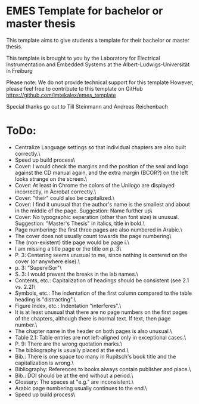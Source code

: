 # EMES Template for bachelor or master thesis
This template aims to give students a template for their bachelor or master thesis.

This template is brought to you by the Laboratory for
Electrical Instrumentation and Embedded Systems
at the Albert-Ludwigs-Universität in Freiburg

Please note: We do not provide technical support for this template
However, please feel free to contribute to this template on GitHub
https://github.com/imtekalex/emes_template

Special thanks go out to
Till Steinmann and Andreas Reichenbach

# ToDo:
- Centralize Language settings so that individual chapters are also built correctly.\
- Speed up build process\
- Cover: I would check the margins and the position of the seal and logo against the CD manual again, and the extra margin (BCOR?) on the left looks strange on the screen.\
- Cover: At least in Chrome the colors of the Unilogo are displayed incorrectly, in Acrobat correctly.\
- Cover: "their" could also be capitalized.\
- Cover: I find it unusual that the author's name is the smallest and about in the middle of the page. Suggestion: Name further up\
- Cover: No typographic separation (other than font size) is unusual. Suggestion: "Master's Thesis" in italics, title in bold.\
- Page numbering: the first three pages are also numbered in Arabic.\
- The cover does not usually count towards the page numbering\
- The (non-existent) title page would be page i.\
- I am missing a title page or the title on p. 3\
- P. 3: Centering seems unusual to me, since nothing is centered on the cover (or anywhere else).\
- p. 3: "SuperviSor"\
- S. 3: I would prevent the breaks in the lab names.\
- Contents, etc.: Capitalization of headings should be consistent (see 2.1 vs. 2.2)\
- Symbols, etc.: The indentation of the first column compared to the table heading is "distracting".\
- Figure Index, etc.: Indentation "interferes".\
- It is at least unusual that there are no page numbers on the first pages of the chapters, although there is normal text. If text, then page number.\
- The chapter name in the header on both pages is also unusual.\
- Table 2.1: Table entries are not left-aligned only in exceptional cases.\
- P. 9: There are the wrong quotation marks.\
- The bibliography is usually placed at the end.\
- Bib.: There is one space too many in Rupitsch's book title and the capitalization is wrong.\
- Bibliography: References to books always contain publisher and place.\
- Bib.: DOI should be at the end without a period.\
- Glossary: The spaces at "e.g." are inconsistent.\
- Arabic page numbering usually continues to the end.\
- Speed up build process\
